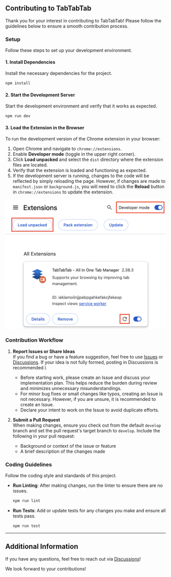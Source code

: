 ## Contributing to TabTabTab

Thank you for your interest in contributing to TabTabTab! Please follow the guidelines below to ensure a smooth contribution process.

### Setup

Follow these steps to set up your development environment.

#### 1. Install Dependencies
Install the necessary dependencies for the project.

```sh
npm install
```

#### 2. Start the Development Server
Start the development environment and verify that it works as expected.

```sh
npm run dev
```

#### 3. Load the Extension in the Browser
To run the development version of the Chrome extension in your browser:

1. Open Chrome and navigate to `chrome://extensions`.
2. Enable **Developer mode** (toggle in the upper right corner).
3. Click **Load unpacked** and select the `dist` directory where the extension files are located.
4. Verify that the extension is loaded and functioning as expected.
5. If the development server is running, changes to the code will be reflected by simply reloading the page. However, if changes are made to `manifest.json` or `background.js`, you will need to click the **Reload** button in `chrome://extensions` to update the extension.

![Load local extension](./docs/load_local_extension.png)

### Contribution Workflow

1. **Report Issues or Share Ideas**\
   If you find a bug or have a feature suggestion, feel free to use [Issues](https://github.com/okaryo/TabTabTab/issues) or [Discussions](https://github.com/okaryo/TabTabTab/discussions). If your idea is not fully formed, posting in Discussions is recommended.\
   - Before starting work, please create an Issue and discuss your implementation plan. This helps reduce the burden during review and minimizes unnecessary misunderstandings.
   - For minor bug fixes or small changes like typos, creating an Issue is not necessary. However, if you are unsure, it is recommended to create an Issue.
   - Declare your intent to work on the Issue to avoid duplicate efforts.

2. **Submit a Pull Request**\
   When making changes, ensure you check out from the default `develop` branch and set the pull request's target branch to `develop`. Include the following in your pull request:

   - Background or context of the issue or feature
   - A brief description of the changes made

### Coding Guidelines

Follow the coding style and standards of this project.

- **Run Linting**: After making changes, run the linter to ensure there are no issues.

  ```sh
  npm run lint
  ```

- **Run Tests**: Add or update tests for any changes you make and ensure all tests pass.

  ```sh
  npm run test
  ```

---

## Additional Information

If you have any questions, feel free to reach out via [Discussions](https://github.com/okaryo/TabTabTab/discussions)!

We look forward to your contributions!
